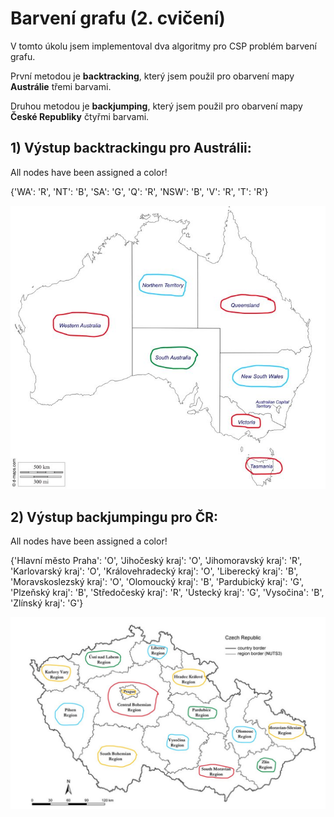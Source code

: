 # Barvení grafu (2. cvičení)

V tomto úkolu jsem implementoval dva algoritmy pro CSP problém barvení grafu.

První metodou je **backtracking**, který jsem použil pro obarvení mapy **Austrálie** třemi barvami.

Druhou metodou je **backjumping**, který jsem použil pro obarvení mapy **České Republiky** čtyřmi barvami.

## 1) Výstup backtrackingu pro Austrálii:

All nodes have been assigned a color!

{'WA': 'R', 'NT': 'B', 'SA': 'G', 'Q': 'R', 'NSW': 'B', 'V': 'R', 'T': 'R'}

![alt text](./australia.JPG)

## 2) Výstup backjumpingu pro ČR:

All nodes have been assigned a color!

{'Hlavní město Praha': 'O', 'Jihočeský kraj': 'O', 'Jihomoravský kraj': 'R', 'Karlovarský kraj': 'O', 
'Královehradecký kraj': 'O', 'Liberecký kraj': 'B', 'Moravskoslezský kraj': 'O', 'Olomoucký kraj': 'B', 
'Pardubický kraj': 'G', 'Plzeňský kraj': 'B', 'Středočeský kraj': 'R', 'Ústecký kraj': 'G', 'Vysočina': 'B', 
'Zlínský kraj': 'G'}

![alt text](./czechia.JPG)